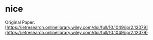 # nice

Original Paper: [https://ietresearch.onlinelibrary.wiley.com/doi/full/10.1049/ipr2.12079](https://ietresearch.onlinelibrary.wiley.com/doi/full/10.1049/ipr2.12079)
